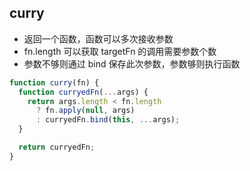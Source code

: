 ## curry

- 返回一个函数，函数可以多次接收参数
- fn.length 可以获取 targetFn 的调用需要参数个数
- 参数不够则通过 bind 保存此次参数，参数够则执行函数

```js
function curry(fn) {
  function curryedFn(...args) {
    return args.length < fn.length
      ? fn.apply(null, args)
      : curryedFn.bind(this, ...args);
  }

  return curryedFn;
}
```
